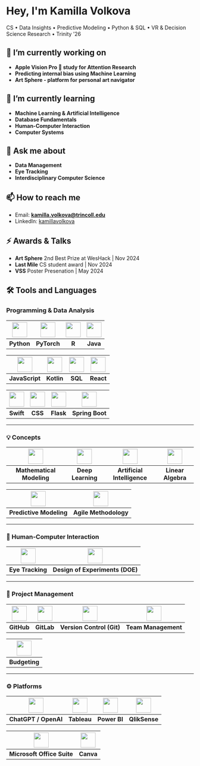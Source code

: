 # Hey, I'm Kamilla Volkova

CS • Data Insights • Predictive Modeling • Python & SQL • VR & Decision Science Research • Trinity ’26

## 🔭 I’m currently working on
- **Apple Vision Pro 🍏 study for Attention Research**
- **Predicting internal bias using Machine Learning**
- **Art Sphere - platform for personal art navigator**


## 🌱 I’m currently learning
- **Machine Learning & Artificial Intelligence**
- **Database Fundamentals**
- **Human-Computer Interaction**
- **Computer Systems**

## 💬 Ask me about
- **Data Management**
- **Eye Tracking**
- **Interdisciplinary Computer Science**

## 📫 How to reach me
- Email: **kamilla.volkova@trincoll.edu**
- LinkedIn: [kamillavolkova](https://www.linkedin.com/in/kamillavolkova/)

## ⚡ Awards & Talks
- **Art Sphere** 2nd Best Prize at WesHack | Nov 2024
- **Last Mile** CS student award | Nov 2024
- **VSS** Poster Presenation | May 2024 

## 🛠️ Tools and Languages

### Programming & Data Analysis

| <img src="https://cdn.jsdelivr.net/gh/devicons/devicon/icons/python/python-original.svg" height="40"/> | <img src="https://cdn.jsdelivr.net/gh/devicons/devicon/icons/pytorch/pytorch-original.svg" height="40"/> | <img src="https://cdn.jsdelivr.net/gh/devicons/devicon/icons/r/r-original.svg" height="40"/> | <img src="https://cdn.jsdelivr.net/gh/devicons/devicon/icons/java/java-original.svg" height="40"/> |
|:--:|:--:|:--:|:--:|
| **Python** | **PyTorch** | **R** | **Java** |

| <img src="https://cdn.jsdelivr.net/gh/devicons/devicon/icons/javascript/javascript-original.svg" height="40"/> | <img src="https://cdn.jsdelivr.net/gh/devicons/devicon/icons/kotlin/kotlin-original.svg" height="40"/> | <img src="https://cdn.jsdelivr.net/gh/devicons/devicon/icons/sqlite/sqlite-original.svg" height="40"/> | <img src="https://cdn.jsdelivr.net/gh/devicons/devicon/icons/react/react-original.svg" height="40"/> |
|:--:|:--:|:--:|:--:|
| **JavaScript** | **Kotlin** | **SQL** | **React** |

| <img src="https://cdn.jsdelivr.net/gh/devicons/devicon/icons/swift/swift-original.svg" height="40"/> | <img src="https://cdn.jsdelivr.net/gh/devicons/devicon/icons/css3/css3-original.svg" height="40"/> | <img src="https://cdn.jsdelivr.net/gh/devicons/devicon/icons/flask/flask-original.svg" height="40"/> | <img src="https://cdn.jsdelivr.net/gh/devicons/devicon/icons/spring/spring-original.svg" height="40"/> |
|:--:|:--:|:--:|:--:|
| **Swift** | **CSS** | **Flask** | **Spring Boot** |

---
### 💡 Concepts

| <img src="https://cdn.jsdelivr.net/gh/tandpfun/skill-icons/icons/Matplotlib-Dark.svg" width="40" height="40"/> | <img src="https://cdn.jsdelivr.net/gh/devicons/devicon/icons/tensorflow/tensorflow-original.svg" width="40" height="40"/> | <img src="https://cdn.jsdelivr.net/gh/devicons/devicon/icons/ai/ai-original.svg" width="40" height="40"/> | <img src="https://cdn.jsdelivr.net/gh/devicons/devicon/icons/numpy/numpy-original.svg" width="40" height="40"/> |
|:--:|:--:|:--:|:--:|
| **Mathematical Modeling** | **Deep Learning** | **Artificial Intelligence** | **Linear Algebra** |

| <img src="https://cdn.jsdelivr.net/gh/devicons/devicon/icons/chartjs/chartjs-original.svg" width="40" height="40"/> | <img src="https://cdn.jsdelivr.net/gh/devicons/devicon/icons/jira/jira-original.svg" width="40" height="40"/> |
|:--:|:--:|
| **Predictive Modeling** | **Agile Methodology** |

---

### 🧠 Human-Computer Interaction

| <img src="https://cdn.jsdelivr.net/gh/tandpfun/skill-icons/icons/Figma-Dark.svg" width="40" height="40"/> | <img src="https://cdn.jsdelivr.net/gh/tandpfun/skill-icons/icons/FramerMotion-Dark.svg" width="40" height="40"/> |
|:--:|:--:|
| **Eye Tracking** | **Design of Experiments (DOE)** |

---

### 📂 Project Management

| <img src="https://cdn.jsdelivr.net/gh/devicons/devicon/icons/github/github-original.svg" width="40" height="40"/> | <img src="https://cdn.jsdelivr.net/gh/devicons/devicon/icons/gitlab/gitlab-original.svg" width="40" height="40"/> | <img src="https://cdn.jsdelivr.net/gh/devicons/devicon/icons/git/git-original.svg" width="40" height="40"/> | <img src="https://cdn.jsdelivr.net/gh/devicons/devicon/icons/trello/trello-plain.svg" width="40" height="40"/> |
|:--:|:--:|:--:|:--:|
| **GitHub** | **GitLab** | **Version Control (Git)** | **Team Management** |

| <img src="https://cdn.jsdelivr.net/gh/devicons/devicon/icons/confluence/confluence-original.svg" width="40" height="40"/> |
|:--:|
| **Budgeting** |

---

### ⚙️ Platforms

| <img src="https://cdn.jsdelivr.net/gh/tandpfun/skill-icons/icons/OpenAI-Dark.svg" width="40" height="40"/> | <img src="https://cdn.jsdelivr.net/gh/devicons/devicon/icons/tableau/tableau-original.svg" width="40" height="40"/> | <img src="https://cdn.jsdelivr.net/gh/devicons/devicon/icons/powerbi/powerbi-original.svg" width="40" height="40"/> | <img src="https://cdn.jsdelivr.net/gh/devicons/devicon/icons/linux/linux-original.svg" width="40" height="40"/> |
|:--:|:--:|:--:|:--:|
| **ChatGPT / OpenAI** | **Tableau** | **Power BI** | **QlikSense** |

| <img src="https://cdn.jsdelivr.net/gh/devicons/devicon/icons/microsoftoffice/microsoftoffice-original.svg" width="40" height="40"/> | <img src="https://cdn.jsdelivr.net/gh/tandpfun/skill-icons/icons/Canva-Dark.svg" width="40" height="40"/> |
|:--:|:--:|
| **Microsoft Office Suite** | **Canva** |
